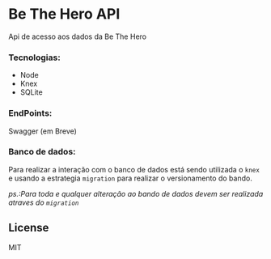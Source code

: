 # Be The Hero API

Api de acesso aos dados da Be The Hero

### Tecnologias:

- Node
- Knex
- SQLite

### EndPoints:

Swagger (em Breve)

### Banco de dados:

Para realizar a interação com o banco de dados está sendo utilizada o `knex` e usando a estrategia `migration` para realizar o versionamento do bando.

_ps.:Para toda e qualquer alteração ao bando de dados devem ser realizada atraves do `migration`_

## License

MIT
